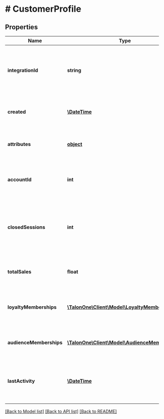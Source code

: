 # # CustomerProfile

## Properties

Name | Type | Description | Notes
------------ | ------------- | ------------- | -------------
**integrationId** | **string** | The integration ID for this entity sent to and used in the Talon.One system. | 
**created** | [**\DateTime**](\DateTime.md) | The exact moment this entity was created. | 
**attributes** | [**object**](.md) | Arbitrary properties associated with this item | 
**accountId** | **int** | The ID of the Talon.One account that owns this profile. | 
**closedSessions** | **int** | The total amount of closed sessions by a customer. A closed session is a successful purchase. | 
**totalSales** | **float** | Sum of all purchases made by this customer | 
**loyaltyMemberships** | [**\TalonOne\Client\Model\LoyaltyMembership[]**](LoyaltyMembership.md) | A list of loyalty programs joined by the customer | [optional] 
**audienceMemberships** | [**\TalonOne\Client\Model\AudienceMembership[]**](AudienceMembership.md) | A list of audiences the customer belongs to | [optional] 
**lastActivity** | [**\DateTime**](\DateTime.md) | Timestamp of the most recent event received from this customer | 

[[Back to Model list]](../../README.md#documentation-for-models) [[Back to API list]](../../README.md#documentation-for-api-endpoints) [[Back to README]](../../README.md)


